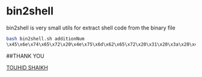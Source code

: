 # bin2shell
bin2shell is very small utils for extract shell code from the binary file 



```bash
bash bin2shell.sh additionNum 
\x45\x6e\x74\x65\x72\x20\x4e\x75\x6d\x62\x65\x72\x20\x31\x20\x3a\x20\x45\x6e\x74\x65\x72\x20\x4e\x75\x6d
```
##THANK YOU

[TOUHID SHAIKH](htttp://www.touhidshaikh.com)
